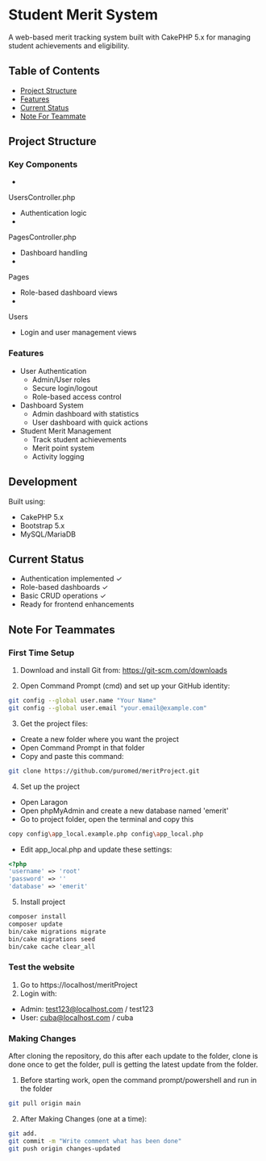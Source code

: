 
# Student Merit System

A web-based merit tracking system built with CakePHP 5.x for managing student achievements and eligibility.

## Table of Contents
- [Project Structure](#project-structure)
- [Features](#features)
- [Current Status](#current-status)
- [Note For Teammate](#first-time-only)


## Project Structure

### Key Components
- 

UsersController.php

 - Authentication logic
- 

PagesController.php

 - Dashboard handling
- 

Pages

 - Role-based dashboard views
- 

Users

 - Login and user management views

### Features
- User Authentication
  - Admin/User roles
  - Secure login/logout
  - Role-based access control
- Dashboard System
  - Admin dashboard with statistics
  - User dashboard with quick actions
- Student Merit Management
  - Track student achievements
  - Merit point system
  - Activity logging

## Development

Built using:
- CakePHP 5.x
- Bootstrap 5.x
- MySQL/MariaDB

## Current Status
- Authentication implemented ✓
- Role-based dashboards ✓
- Basic CRUD operations ✓
- Ready for frontend enhancements

## Note For Teammates

### First Time Setup
1. Download and install Git from: https://git-scm.com/downloads

2. Open Command Prompt (cmd) and set up your GitHub identity:
```bash
git config --global user.name "Your Name"
git config --global user.email "your.email@example.com"
```

3. Get the project files:
- Create a new folder where you want the project
-  Open Command Prompt in that folder
- Copy and paste this command:
```bash
git clone https://github.com/puromed/meritProject.git
```

4. Set up the project
- Open Laragon
- Open phpMyAdmin and create a new database named 'emerit'
- Go to project folder, open the terminal and copy this
```bash
copy config\app_local.example.php config\app_local.php
```
- Edit app_local.php and update these settings:
```php
<?php
'username' => 'root'
'password' => ''
'database' => 'emerit'
```
5. Install project
```bash
composer install
composer update
bin/cake migrations migrate
bin/cake migrations seed 
bin/cake cache clear_all
```
### Test the website
1. Go to https://localhost/meritProject
2. Login with:
- Admin: test123@localhost.com / test123
- User: cuba@localhost.com / cuba

### Making Changes
After cloning the repository, do this after each update to the folder, clone is done once to get the folder, pull is getting the latest update from the folder.

1. Before starting work, open the command prompt/powershell and run in the folder
```bash
git pull origin main
```
2. After Making Changes (one at a time):
```bash
git add.
git commit -m "Write comment what has been done"
git push origin changes-updated
```
